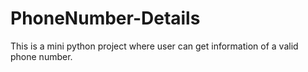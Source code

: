 # PhoneNumber-Details
 This is a mini python project where user can get information of a valid phone number.
